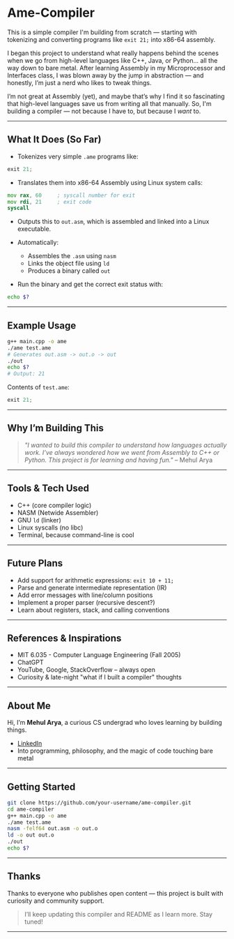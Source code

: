 # Ame-Compiler

This is a simple compiler I'm building from scratch — starting with tokenizing and converting programs like `exit 21;` into x86-64 assembly.

I began this project to understand what really happens behind the scenes when we go from high-level languages like C++, Java, or Python... all the way down to bare metal. After learning Assembly in my Microprocessor and Interfaces class, I was blown away by the jump in abstraction — and honestly, I’m just a nerd who likes to tweak things.

I’m not great at Assembly (yet), and maybe that’s why I find it so fascinating that high-level languages save us from writing all that manually. So, I'm building a compiler — not because I have to, but because I *want* to.

---

## What It Does (So Far)

* Tokenizes very simple `.ame` programs like:

```c
exit 21;
```

* Translates them into x86-64 Assembly using Linux system calls:

```asm
mov rax, 60     ; syscall number for exit
mov rdi, 21     ; exit code
syscall
```

* Outputs this to `out.asm`, which is assembled and linked into a Linux executable.

* Automatically:

  * Assembles the `.asm` using `nasm`
  * Links the object file using `ld`
  * Produces a binary called `out`

* Run the binary and get the correct exit status with:

```bash
echo $?
```

---

## Example Usage

```bash
g++ main.cpp -o ame
./ame test.ame
# Generates out.asm -> out.o -> out
./out
echo $?
# Output: 21
```

Contents of `test.ame`:

```c
exit 21;
```

---

## Why I’m Building This

> *"I wanted to build this compiler to understand how languages actually work. I’ve always wondered how we went from Assembly to C++ or Python. This project is for learning and having fun."*
> – Mehul Arya

---

## Tools & Tech Used

* C++ (core compiler logic)
* NASM (Netwide Assembler)
* GNU `ld` (linker)
* Linux syscalls (no libc)
* Terminal, because command-line is cool

---

## Future Plans

* Add support for arithmetic expressions: `exit 10 + 11;`
* Parse and generate intermediate representation (IR)
* Add error messages with line/column positions
* Implement a proper parser (recursive descent?)
* Learn about registers, stack, and calling conventions

---

## References & Inspirations

* MIT 6.035 - Computer Language Engineering (Fall 2005)
* ChatGPT
* YouTube, Google, StackOverflow – always open
* Curiosity & late-night "what if I built a compiler" thoughts

---

## About Me

Hi, I’m **Mehul Arya**, a curious CS undergrad who loves learning by building things.

* [LinkedIn](https://www.linkedin.com/in/mehularya/)
* Into programming, philosophy, and the magic of code touching bare metal

---

## Getting Started

```bash
git clone https://github.com/your-username/ame-compiler.git
cd ame-compiler
g++ main.cpp -o ame
./ame test.ame
nasm -felf64 out.asm -o out.o
ld -o out out.o
./out
echo $?
```

---

## Thanks

Thanks to everyone who publishes open content — this project is built with curiosity and community support.

> I’ll keep updating this compiler and README as I learn more. Stay tuned!

---
